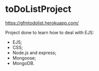 # **toDoListProject** 

https://gfmtodolist.herokuapp.com/

Project done to learn how to deal with EJS:
- EJS;
- CSS;
- Node.js and express; 
- Mongoose;
- MongoDB.


